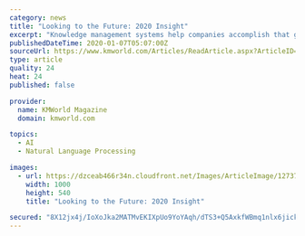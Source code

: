 ```yaml
---
category: news
title: "Looking to the Future: 2020 Insight"
excerpt: "Knowledge management systems help companies accomplish that goal. Throughout all KM solutions and services, a wave of modern technologies, such as AI, machine learning, natural language processing, and others, are serving to enhance traditional capabilities. “Many consumers have become well-acquainted with AI-powered assistants such as Alexa ..."
publishedDateTime: 2020-01-07T05:07:00Z
sourceUrl: https://www.kmworld.com/Articles/ReadArticle.aspx?ArticleID=135756
type: article
quality: 24
heat: 24
published: false

provider:
  name: KMWorld Magazine
  domain: kmworld.com

topics:
  - AI
  - Natural Language Processing

images:
  - url: https://dzceab466r34n.cloudfront.net/Images/ArticleImage/127371-global-data-and-hand-ORG.jpg
    width: 1000
    height: 540
    title: "Looking to the Future: 2020 Insight"

secured: "8X12jx4j/IoXoJka2MATMvEKIXpUo9YoYAqh/dTS3+Q5AxkfWBmq1nlx6jickOOvuvdZmq1NtEmgYMfiSvVjnE21vV8W/arO0j1WovM1otJ+z5jJgeytNiX3KndVflGhmj39yS0IjksBKlODsUwnRfKqUn5e0Mts8SsvGfnKVNAjZmv/lmQpKRJwxA5PS/WeZIpmCQ2JTxxf4ReKm//xowUkvOqWZIvoizJ7WauAFkKnd68+AwdWxSvBmplwm21UKN9vfSIFjJTZERf8z/gLdQ==;DoKESSUgEp9Y45vL46E41A=="
---
```


